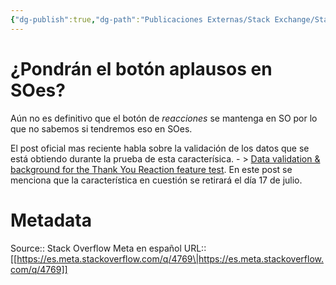 ```yaml
---
{"dg-publish":true,"dg-path":"Publicaciones Externas/Stack Exchange/Stack Overflow en español/Stack Overflow en español Meta/es.meta.stackoverflow.com-4769.md","permalink":"/publicaciones-externas/stack-exchange/stack-overflow-en-espanol/stack-overflow-en-espanol-meta/es-meta-stackoverflow-com-4769/","title":"¿Pondrán el botón aplausos en SOes?","hide":true,"noteIcon":"\"0\"","created":"2024-04-03T12:49:10.681-06:00","updated":"2024-04-05T16:44:04.472-06:00"}
---
```


# ¿Pondrán el botón aplausos en SOes?

Aún no es definitivo que el botón de *reacciones* se mantenga en SO por lo que no sabemos si tendremos eso en SOes.

El post oficial mas reciente habla sobre la validación de los datos que se está obtiendo durante la prueba de esta caracterísica. - > [Data validation & background for the Thank You Reaction feature test](https://meta.stackoverflow.com/q/398909/1595451). En este post se menciona que la característica en cuestión se retirará el día 17 de julio.

# Metadata
Source:: Stack Overflow Meta en español
URL:: [[https://es.meta.stackoverflow.com/q/4769\|https://es.meta.stackoverflow.com/q/4769]]

